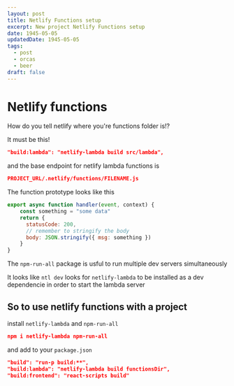 ```yaml
---
layout: post
title: Netlify Functions setup
excerpt: New project Netlify Functions setup
date: 1945-05-05
updatedDate: 1945-05-05
tags:
  - post
  - orcas
  - beer
draft: false
---
```


# Netlify functions

How do you tell netlify where you're functions folder is!?

It must be this!

```json
"build:lambda": "netlify-lambda build src/lambda",
```

and the base endpoint for netlify lambda functions is

```json
PROJECT_URL/.netlify/functions/FILENAME.js

```

The function prototype looks like this

```js
export async function handler(event, context) {
	const something = "some data"
	return {
	  statusCode: 200,
	  // remember to stringify the body
	  body: JSON.stringify({ msg: something })
	}
}
```

The `npm-run-all` package is usful to run multiple dev servers simultaneously


It looks like `ntl dev` looks for `netlify-lambda` to be installed as a dev dependencie in order to start the lambda server


## So to use netlify functions with a project

install `netlify-lambda` and `npm-run-all`
```json
npm i netlify-lambda npm-run-all
```

and add to your `package.json`
```json
"build": "run-p build:**",
"build:lambda": "netlify-lambda build functionsDir",
"build:frontend": "react-scripts build"
```


